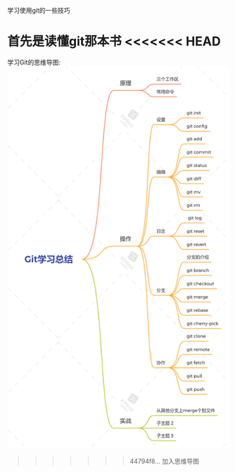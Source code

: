 学习使用git的一些技巧

首先是读懂git那本书
<<<<<<< HEAD
=======

学习Git的思维导图:
![](/images/Git学习总结.png)
>>>>>>> 44794f8... 加入思维导图
